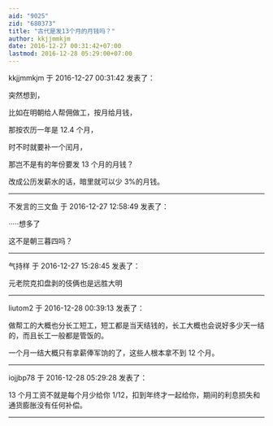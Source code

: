```yaml
---
aid: "9025"
zid: "680373"
title: "古代是发13个月的月钱吗？"
author: kkjjmmkjm
date: 2016-12-27 00:31:42+07:00
lastmod: 2016-12-28 05:29:00+07:00
---
```


kkjjmmkjm 于 2016-12-27 00:31:42 发表了：

突然想到，

比如在明朝给人帮佣做工，按月给月钱，

那按农历一年是 12.4 个月，

时不时就要补一个闰月，

那岂不是有的年份要发 13 个月的月钱？

改成公历发薪水的话，暗里就可以少 3%的月钱。

---

不发言的三文鱼 于 2016-12-27 12:58:49 发表了：

·····想多了

这不是朝三暮四吗？

---

气持样 于 2016-12-27 15:28:45 发表了：

元老院克扣盘剥的伎俩也是远胜大明

---

liutom2 于 2016-12-28 00:39:13 发表了：

做帮工的大概也分长工短工，短工都是当天结钱的，长工大概也会说好多少天一结的，而且长工一般都是管饭的。

一个月一结大概只有拿薪俸军饷的了，这些人根本拿不到 12 个月。

---

iojjbp78 于 2016-12-28 05:29:28 发表了：

13 个月工资不就是每个月少给你 1/12，扣到年终才一起给你，期间的利息损失和通货膨胀没有任何补偿。

---
